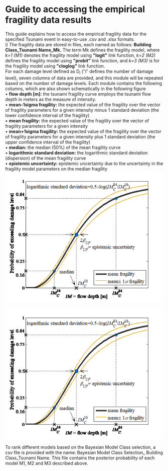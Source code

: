 # Guide to accessing the empirical fragility data results
This guide explains how to access the empirical fragility data for the specified Tsunami event in easy-to-use .csv and .xlsx formats. <br> i) The fragility data are stored in files, each named as follows: **Building Class_Tsunami** **Name_Mk.** The term Mk defines the fragility model, where *k=1* *(M1)* denotes the fragility model using **"logit"** link function, *k=2* *(M2)* defines the fragility model using **"probit"** link function, and *k=3* *(M3)* is for the fragility model using **"cloglog"** link function. 
<br> For each damage level defined as D<sub>i</sub> (″i″ defines the number of damage level), seven columns of data are provided, and this module will be repeated based on the number of damage levels. Each module contains the following columns, which are also shown schematically in the following figure 
<br> •	**flow depth [m]:** the tsunami fragility curve employs the tsunami flow depth in meters as the measure of intensity.
<br> •	**mean-1sigma fragility:** the expected value of the fragility over the vector of fragility parameters for a given intensity minus 1 standard deviation (the lower confidence interval of the fragility)
<br> •	**mean fragility:** the expected value of the fragility over the vector of fragility parameters for a given intensity 
<br> •	**mean+1sigma fragility:** the expected value of the fragility over the vector of fragility parameters for a given intensity plus 1 standard deviation (the upper confidence interval of the fragility)
<br> •	**median:** the median (50%) of the mean fragility curve
<br> •	**logarithmic standard deviation:** the logarithmic standard deviation (dispersion) of the mean fragility curve
<br> •	**epistemic uncertainty:** epistemic uncertainty due to the uncertainty in the fragility model parameters on the median fragility
![FragilityCurve](https://github.com/soltanisgeo/readme/blob/main/Fragilitygit.png)
<p align="center">
  <img src="https://github.com/soltanisgeo/readme/blob/main/Fragilitygit.png" />
</p>

 

To rank different models based on the Bayesian Model Class selection, a csv file is provided with the name: Bayesian Model Class Selection_ Building Class_Tsunami Name. This file contains the posterior probability of each model M1, M2 and M3 described above.

